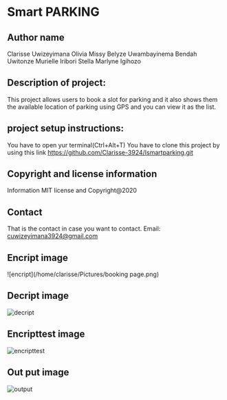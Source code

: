 # Smart PARKING

## Author name 

Clarisse Uwizeyimana
Olivia Missy 
Belyze Uwambayinema
Bendah Uwitonze
Murielle Iribori
Stella Marlyne Igihozo

## Description of project:

This project allows users to book a slot for parking and it also shows them the available location of parking using GPS and you can view it as the list.
## project setup instructions:

You have to open yur terminal(Ctrl+Alt+T) You have to clone this project by using this link https://github.com/Clarisse-3924/Ismartparking.git

## Copyright and license information
Information MIT license and Copyright@2020

## Contact

That is the contact in case you want to contact. Email: cuwizeyimana3924@gmail.com

## Encript image
![encript](/home/clarisse/Pictures/booking page.png)
## Decript image
![decript](image/decript.png)
## Encripttest image
![encripttest](image/encripttest.png)
## Out put image
![output](image/output.png)